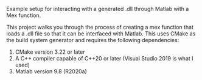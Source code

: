 Example setup for interacting with a generated .dll through Matlab with a Mex function.

This project walks you through the process of creating a mex function that loads a .dll file so that it can be interfaced with Matlab. This uses CMake as the build system generator and requires the following dependencies:
1. CMake version 3.22 or later
2. A C++ compiler capable of C++20 or later (Visual Studio 2019 is what I used)
3. Matlab version 9.8 (R2020a)